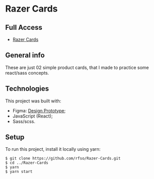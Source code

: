 # Razer Cards

## Full Access

* [Razer Cards](https://razer-cards.vercel.app/)

## General info

These are just 02 simple product cards, that I made to practice some react/sass concepts.
	
## Technologies

This project was built with:

* Figma: [Design Prototype](https://www.figma.com/file/Kqnt8hRcS3SatuXApiRQfl/Razer-Card?node-id=0%3A1);
* JavaScript (React);
* Sass/scss.

	
## Setup

To run this project, install it locally using yarn:

```
$ git clone https://github.com/rfso/Razer-Cards.git
$ cd ../Razer-Cards
$ yarn
$ yarn start
```
